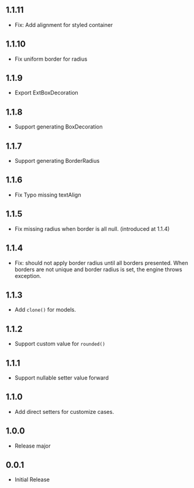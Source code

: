 ## 1.1.11

* Fix: Add alignment for styled container

## 1.1.10

* Fix uniform border for radius

## 1.1.9

* Export ExtBoxDecoration

## 1.1.8

* Support generating BoxDecoration

## 1.1.7

* Support generating BorderRadius

## 1.1.6

* Fix Typo missing textAlign

## 1.1.5

* Fix missing radius when border is all null. (introduced at 1.1.4)

## 1.1.4

* Fix: should not apply border radius until all borders presented. When borders are not unique and border radius is set, the engine throws exception.

## 1.1.3

* Add `clone()` for models.

## 1.1.2

* Support custom value for `rounded()`

## 1.1.1

* Support nullable setter value forward

## 1.1.0

* Add direct setters for customize cases.

## 1.0.0

* Release major

## 0.0.1

* Initial Release
